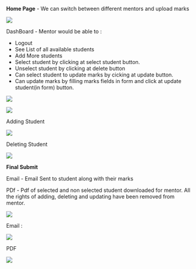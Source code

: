 **Home Page** - We can switch between different mentors and upload marks

![](https://ibb.co/DVvxtKg)

DashBoard - Mentor would be able to :

- Logout
- See List of all available students
- Add More students
- Select student by clicking at select student button.
- Unselect student by clicking at delete button
- Can select student to update marks by cicking at update button.
- Can update marks by filling marks fields in form and click at update student(in form) button.

![](Aspose.Words.5397c34f-75fc-4635-b9b0-cc8a2d71115e.002.jpeg)

![](Aspose.Words.5397c34f-75fc-4635-b9b0-cc8a2d71115e.003.jpeg)

Adding Student

![](Aspose.Words.5397c34f-75fc-4635-b9b0-cc8a2d71115e.004.jpeg)

Deleting Student

![](Aspose.Words.5397c34f-75fc-4635-b9b0-cc8a2d71115e.005.jpeg)

**Final Submit**

Email - Email Sent to student along with their marks

PDf - Pdf of selected and non selected student downloaded for mentor. All the rights of adding, deleting and updating have been removed from mentor.

![](Aspose.Words.5397c34f-75fc-4635-b9b0-cc8a2d71115e.006.jpeg)

Email :

![](Aspose.Words.5397c34f-75fc-4635-b9b0-cc8a2d71115e.007.png)

PDF

![](Aspose.Words.5397c34f-75fc-4635-b9b0-cc8a2d71115e.008.jpeg)

